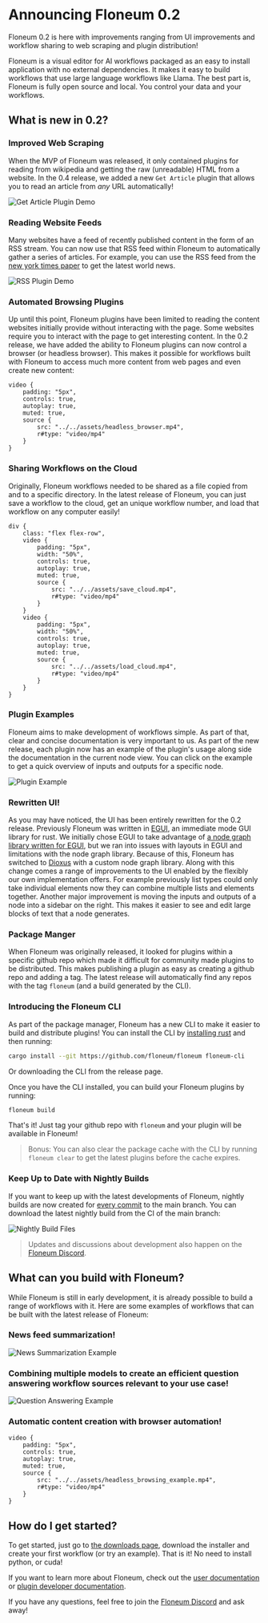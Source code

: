 # Announcing Floneum 0.2

Floneum 0.2 is here with improvements ranging from UI improvements and workflow sharing to web scraping and plugin distribution!

Floneum is a visual editor for AI workflows packaged as an easy to install application with no external dependencies. It makes it easy to build workflows that use large language workflows like Llama. The best part is, Floneum is fully open source and local. You control your data and your workflows.

## What is new in 0.2?

### Improved Web Scraping

When the MVP of Floneum was released, it only contained plugins for reading from wikipedia and getting the raw (unreadable) HTML from a website. In the 0.4 release, we added a new `Get Article` plugin that allows you to read an article from *any* URL automatically!

![Get Article Plugin Demo](../../assets/get_article_demo.png)

### Reading Website Feeds

Many websites have a feed of recently published content in the form of an RSS stream. You can now use that RSS feed within Floneum to automatically gather a series of articles. For example, you can use the RSS feed from the [new york times paper](https://rss.nytimes.com/services/xml/rss/nyt/World.xml) to get the latest world news.

![RSS Plugin Demo](../../assets/rss_demo.png)

### Automated Browsing Plugins

Up until this point, Floneum plugins have been limited to reading the content websites initially provide without interacting with the page. Some websites require you to interact with the page to get interesting content. In the 0.2 release, we have added the ability to Floneum plugins can now control a browser (or headless browser). This makes it possible for workflows built with Floneum to access much more content from web pages and even create new content:

```inject-dioxus
video {
    padding: "5px",
    controls: true,
    autoplay: true,
    muted: true,
    source {
        src: "../../assets/headless_browser.mp4",
        r#type: "video/mp4"
    }
}
```

### Sharing Workflows on the Cloud

Originally, Floneum workflows needed to be shared as a file copied from and to a specific directory. In the latest release of Floneum, you can just save a workflow to the cloud, get an unique workflow number, and load that workflow on any computer easily!

```inject-dioxus
div {
    class: "flex flex-row",
    video {
        padding: "5px",
        width: "50%",
        controls: true,
        autoplay: true,
        muted: true,
        source {
            src: "../../assets/save_cloud.mp4",
            r#type: "video/mp4"
        }
    }
    video {
        padding: "5px",
        width: "50%",
        controls: true,
        autoplay: true,
        muted: true,
        source {
            src: "../../assets/load_cloud.mp4",
            r#type: "video/mp4"
        }
    }
}
```

### Plugin Examples

Floneum aims to make development of workflows simple. As part of that, clear and concise documentation is very important to us. As part of the new release, each plugin now has an example of the plugin's usage along side the documentation in the current node view. You can click on the example to get a quick overview of inputs and outputs for a specific node.

![Plugin Example](../../assets/plugin_examples.png)

### Rewritten UI!

As you may have noticed, the UI has been entirely rewritten for the 0.2 release. Previously Floneum was written in [EGUI](https://lib.rs/crates/egui), an immediate mode GUI library for rust. We initially chose EGUI to take advantage of [a node graph library written for EGUI](https://github.com/setzer22/egui_node_graph), but we ran into issues with layouts in EGUI and limitations with the node graph library. Because of this, Floneum has switched to [Dioxus](https://github.com/DioxusLabs/dioxus) with a custom node graph library. Along with this change comes a range of improvements to the UI enabled by the flexibly our own implementation offers. For example previously list types could only take individual elements now they can combine multiple lists and elements together. Another major improvement is moving the inputs and outputs of a node into a sidebar on the right. This makes it easier to see and edit large blocks of text that a node generates.

### Package Manger

When Floneum was originally released, it looked for plugins within a specific github repo which made it difficult for community made plugins to be distributed. This makes publishing a plugin as easy as creating a github repo and adding a tag. The latest release will automatically find any repos with the tag `floneum` (and a build generated by the CLI).

### Introducing the Floneum CLI

As part of the package manager, Floneum has a new CLI to make it easier to build and distribute plugins! You can install the CLI by [installing rust](https://www.rust-lang.org/tools/install) and then running:

```sh
cargo install --git https://github.com/floneum/floneum floneum-cli
```

Or downloading the CLI from the release page.

Once you have the CLI installed, you can build your Floneum plugins by running:

```sh
floneum build
```

That's it! Just tag your github repo with `floneum` and your plugin will be available in Floneum!

> Bonus: You can also clear the package cache with the CLI by running `floneum clear` to get the latest plugins before the cache expires.



### Keep Up to Date with Nightly Builds

If you want to keep up with the latest developments of Floneum, nightly builds are now created for [every commit](https://github.com/floneum/floneum/actions/runs/6102318885) to the main branch. You can download the latest nightly build from the CI of the main branch:

![Nightly Build Files](../../assets/nightly_builds.png)

> Updates and discussions about development also happen on the [Floneum Discord](https://discord.gg/dQdmhuB8q5).

## What can you build with Floneum?

While Floneum is still in early development, it is already possible to build a range of workflows with it. Here are some examples of workflows that can be built with the latest release of Floneum:

### News feed summarization!

![News Summarization Example](../../assets/news_summary.png)

### Combining multiple models to create an efficient question answering workflow sources relevant to your use case!

![Question Answering Example](../../assets/question_answer_example.png)

### Automatic content creation with browser automation!

```inject-dioxus
video {
    padding: "5px",
    controls: true,
    autoplay: true,
    muted: true,
    source {
        src: "../../assets/headless_browsing_example.mp4",
        r#type: "video/mp4"
    }
}
```

## How do I get started?

To get started, just go to [the downloads page](https://github.com/floneum/floneum/releases/tag/v0.2.0), download the installer and create your first workflow (or try an example). That is it! No need to install python, or cuda!

If you want to learn more about Floneum, check out the [user documentation](https://floneum.com/docs/user) or [plugin developer documentation](https://floneum.com/docs/developer).

If you have any questions, feel free to join the [Floneum Discord](https://discord.gg/dQdmhuB8q5) and ask away!
